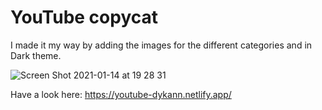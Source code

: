 # YouTube copycat

I made it my way by adding the images for the different categories and in Dark theme.

![Screen Shot 2021-01-14 at 19 28 31](https://user-images.githubusercontent.com/61904483/104640750-2d09a280-56a9-11eb-941d-2b2c8aa833a9.png)

Have a look here: https://youtube-dykann.netlify.app/
